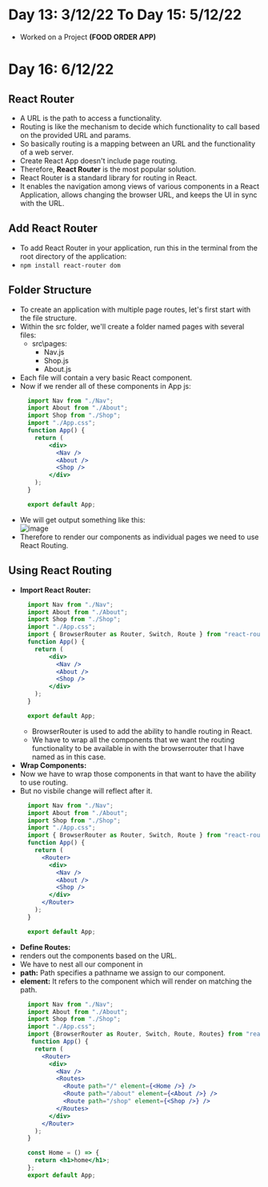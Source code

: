 # Day 13: 3/12/22 To Day 15: 5/12/22
- Worked on a Project **(FOOD ORDER APP)**
# Day 16: 6/12/22
## React Router 
- A URL is the path to access a functionality. 
- Routing is like the mechanism to decide which functionality to call based on the provided URL and params. 
- So basically routing is a mapping between an URL and the functionality of a web server.
- Create React App doesn't include page routing.
- Therefore, **React Router** is the most popular solution.
- React Router is a standard library for routing in React. 
- It enables the navigation among views of various components in a React Application, allows changing the browser URL, and keeps the UI in sync with the URL.
## Add React Router
- To add React Router in your application, run this in the terminal from the root directory of the application:
- `npm install react-router dom`
## Folder Structure
- To create an application with multiple page routes, let's first start with the file structure.
- Within the src folder, we'll create a folder named pages with several files:
  - src\pages\:
    - Nav.js
    - Shop.js
    - About.js
- Each file will contain a very basic React  component.
- Now if we render all of these components in App js: 
  ```jsx
    import Nav from "./Nav";
    import About from "./About";
    import Shop from "./Shop";
    import "./App.css";
    function App() {
      return (
          <div>
            <Nav />
            <About />
            <Shop />
          </div>
      );
    }

    export default App;
  ```
 - We will get output something like this: <br>
 ![image](https://user-images.githubusercontent.com/88162824/205910723-772cda68-76a3-4703-8461-e7a5772c8952.png)
- Therefore to render our components as individual pages we need to use React Routing. 
## Using React Routing
- **Import React Router:**
  ```jsx 
    import Nav from "./Nav";
    import About from "./About";
    import Shop from "./Shop";
    import "./App.css";
    import { BrowserRouter as Router, Switch, Route } from "react-router-dom";
    function App() {
      return (
          <div>
            <Nav />
            <About />
            <Shop />
          </div>
      );
    }

    export default App;
  ```
  - BrowserRouter is used to add the ability to handle routing in React. 
  - We have to wrap all the components that we want the routing functionality to be available in with the browserrouter that I have named as <Router> in this case. 
- **Wrap Components:**
- Now we have to wrap those components in <Router> that want to have the ability to use routing.
- But no visbile change will reflect after it. 
  ```jsx
    import Nav from "./Nav";
    import About from "./About";
    import Shop from "./Shop";
    import "./App.css";
    import { BrowserRouter as Router, Switch, Route } from "react-router-dom";
    function App() {
      return (
        <Router>
          <div>
            <Nav />
            <About />
            <Shop />
          </div>
        </Router>
      );
    }

    export default App;

  ```
- **Define Routes:**
- <Route> renders out the components based on the URL.
- We have to nest all our <Route> component in <Routes>
- **path:** Path specifies a pathname we assign to our component.
- **element:** It refers to the component which will render on matching the path.
  ```jsx
    import Nav from "./Nav";
    import About from "./About";
    import Shop from "./Shop";
    import "./App.css";
    import {BrowserRouter as Router, Switch, Route, Routes} from "react-router-dom";
     function App() {
      return (
        <Router>
          <div>
            <Nav />
            <Routes>
              <Route path="/" element={<Home />} />
              <Route path="/about" element={<About />} />
              <Route path="/shop" element={<Shop />} />
            </Routes>
          </div>
        </Router>
      );
    }

    const Home = () => {
      return <h1>home</h1>;
    };
    export default App;

  ```
